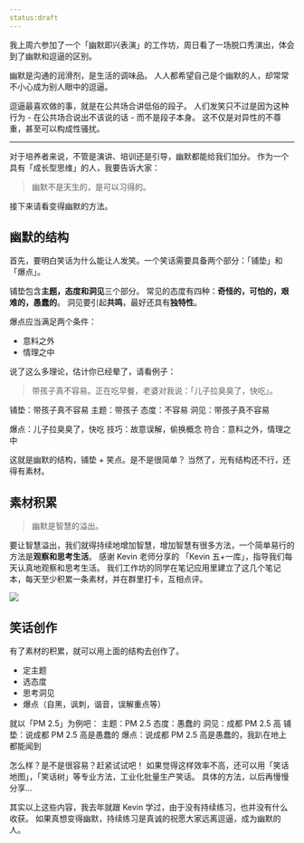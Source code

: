 ```yaml
---
status:draft
---
```

我上周六参加了一个「幽默即兴表演」的工作坊，周日看了一场脱口秀演出，体会到了幽默和逗逼的区别。

幽默是沟通的润滑剂，是生活的调味品。
人人都希望自己是个幽默的人，却常常不小心成为别人眼中的逗逼。

逗逼最喜欢做的事，就是在公共场合讲低俗的段子。
人们发笑只不过是因为这种行为 - 在公共场合说出不该说的话 - 而不是段子本身。
这不仅是对异性的不尊重，甚至可以构成性骚扰。

---
对于培养者来说，不管是演讲、培训还是引导，幽默都能给我们加分。
作为一个具有「成长型思维」的人，我要告诉大家：
>幽默不是天生的，是可以习得的。

接下来请看变得幽默的方法。
## 幽默的结构
首先，要明白笑话为什么能让人发笑。一个笑话需要具备两个部分：「铺垫」和「爆点」。

铺垫包含**主题，态度和洞见**三个部分。
常见的态度有四种：**奇怪的，可怕的，艰难的，愚蠢的**。
洞见要引起**共鸣**，最好还具有**独特性**。

爆点应当满足两个条件：
* 意料之外
* 情理之中

说了这么多理论，估计你已经晕了，请看例子：
>带孩子真不容易。正在吃早餐，老婆对我说：「儿子拉臭臭了，快吃」。

铺垫：带孩子真不容易
主题：带孩子
态度：不容易
洞见：带孩子真不容易

爆点：儿子拉臭臭了，快吃
技巧：故意误解，偷换概念
符合：意料之外，情理之中

这就是幽默的结构，铺垫 + 笑点。是不是很简单？
当然了，光有结构还不行，还得有素材。
## 素材积累
>幽默是智慧的溢出。

要让智慧溢出，我们就得持续地增加智慧，增加智慧有很多方法，一个简单易行的方法是**观察和思考生活**。
感谢 Kevin 老师分享的 「Kevin 五+一库」，指导我们每天认真地观察和思考生活。
我们工作坊的同学在笔记应用里建立了这几个笔记本，每天至少积累一条素材，并在群里打卡，互相点评。

![](./_image/2017-02-16-07-57-02.jpg)

## 笑话创作
有了素材的积累，就可以用上面的结构去创作了。
* 定主题
* 选态度
* 思考洞见
* 爆点（自黑，讽刺，谐音，误解重点等）

就以「PM 2.5」为例吧：
主题：PM 2.5
态度：愚蠢的
洞见：成都 PM 2.5 高
铺垫：说成都 PM 2.5 高是愚蠢的
爆点：说成都 PM 2.5 高是愚蠢的，我趴在地上都能闻到

怎么样？是不是很容易？赶紧试试吧！
如果觉得这样效率不高，还可以用「笑话地图」，「笑话树」等专业方法，工业化批量生产笑话。
具体的方法，以后再慢慢分享...

其实以上这些内容，我去年就跟 Kevin 学过，由于没有持续练习，也并没有什么收获。
如果真想变得幽默，持续练习是真诚的祝愿大家远离逗逼，成为幽默的人。